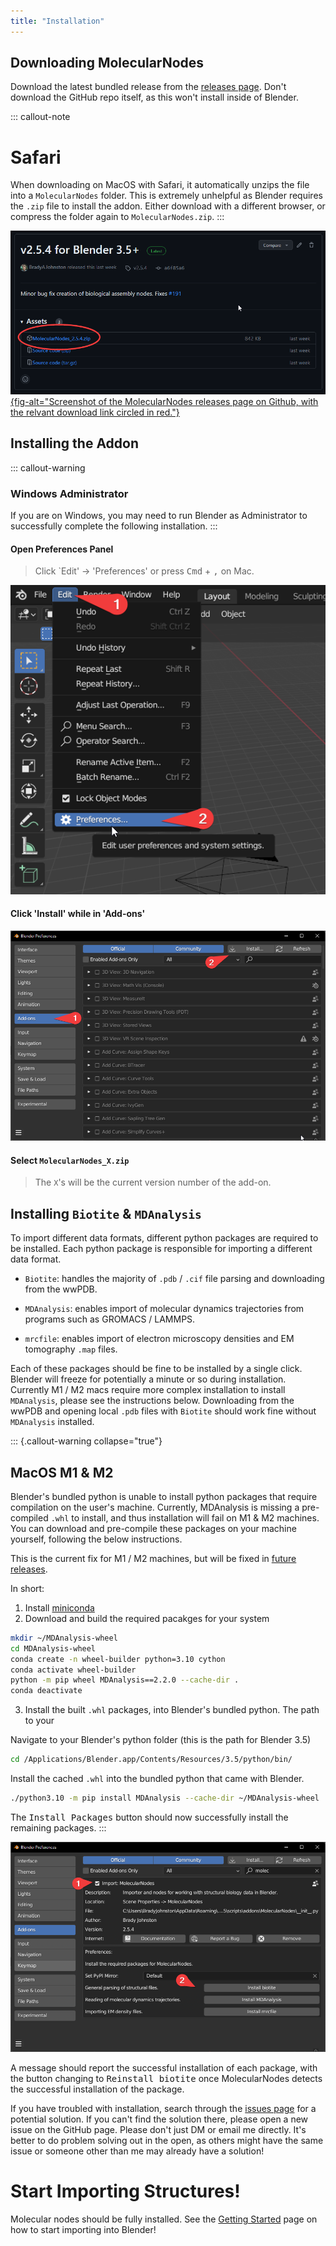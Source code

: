 ```yaml
---
title: "Installation"
---
```


## Downloading MolecularNodes

Download the latest bundled release from the [releases page](https://github.com/BradyAJohnston/MolecularNodes/releases/tag/v2.5.4). Don't download the GitHub repo itself, as this won't install inside of Blender.

::: callout-note
# Safari

When downloading on MacOS with Safari, it automatically unzips the file into a `MolecularNodes` folder. This is extremely unhelpful as Blender requires the `.zip` file to install the addon. Either download with a different browser, or compress the folder again to `MolecularNodes.zip`.
:::

[![](images/mn-download.png){fig-alt="Screenshot of the MolecularNodes releases page on Github, with the relvant download link circled in red."}](https://github.com/BradyAJohnston/MolecularNodes/releases/tag/v2.5.4)

## Installing the Addon

::: callout-warning
### Windows Administrator

If you are on Windows, you may need to run Blender as Administrator to successfully complete the following installation.
:::

#### Open Preferences Panel

> Click \`Edit' -\> 'Preferences' or press <kbd>Cmd</kbd> + <kbd> ,</kbd> on Mac.

![](images/mn-pref-open.png)

#### Click 'Install' while in 'Add-ons'

![](images/mn-pref-install-zip.png)

#### Select `MolecularNodes_X.zip`

> The `X`'s will be the current version number of the add-on.

## Installing `Biotite` & `MDAnalysis`

To import different data formats, different python packages are required to be installed. Each python package is responsible for importing a different data format.

-   `Biotite`: handles the majority of `.pdb` / `.cif` file parsing and downloading from the wwPDB.

-   `MDAnalysis`: enables import of molecular dynamics trajectories from programs such as GROMACS / LAMMPS.

-   `mrcfile`: enables import of electron microscopy densities and EM tomography `.map` files.

Each of these packages should be fine to be installed by a single click. Blender will freeze for potentially a minute or so during installation. Currently M1 / M2 macs require more complex installation to install `MDAnalysis`, please see the instructions below. Downloading from the wwPDB and opening local `.pdb` files with `Biotite` should work fine without `MDAnalysis` installed.

::: {.callout-warning collapse="true"}
## MacOS M1 & M2

Blender's bundled python is unable to install python packages that require compilation on the user's machine. Currently, MDAnalysis is missing a pre-compiled `.whl` to install, and thus installation will fail on M1 & M2 machines. You can download and pre-compile these packages on your machine yourself, following the below instructions.

This is the current fix for M1 / M2 machines, but will be fixed in [future releases](https://github.com/BradyAJohnston/MolecularNodes/issues/108#issuecomment-1467914853).

In short:

1.  Install [miniconda](https://docs.conda.io/en/latest/miniconda.html)
2.  Download and build the required pacakges for your system

``` bash
mkdir ~/MDAnalysis-wheel
cd MDAnalysis-wheel
conda create -n wheel-builder python=3.10 cython
conda activate wheel-builder
python -m pip wheel MDAnalysis==2.2.0 --cache-dir .
conda deactivate
```

3.  Install the built `.whl` packages, into Blender's bundled python. The path to your

Navigate to your Blender's python folder (this is the path for Blender 3.5)

``` bash
cd /Applications/Blender.app/Contents/Resources/3.5/python/bin/
```

Install the cached `.whl` into the bundled python that came with Blender.

``` bash
./python3.10 -m pip install MDAnalysis --cache-dir ~/MDAnalysis-wheel
```

The <kbd>Install Packages</kbd> button should now successfully install the remaining packages.
:::

![](images/mn-pref-install-packages.png)

A message should report the successful installation of each package, with the button changing to <kbd>Reinstall biotite</kbd> once MolecularNodes detects the successful installation of the package.

If you have troubled with installation, search through the [issues page](https://github.com/BradyAJohnston/MolecularNodes/issues) for a potential solution. If you can't find the solution there, please open a new issue on the GitHub page. Please don't just DM or email me directly. It's better to do problem solving out in the open, as others might have the same issue or someone other than me may already have a solution!

# Start Importing Structures!

Molecular nodes should be fully installed. See the [Getting Started](getting-started.md) page on how to start importing into Blender!